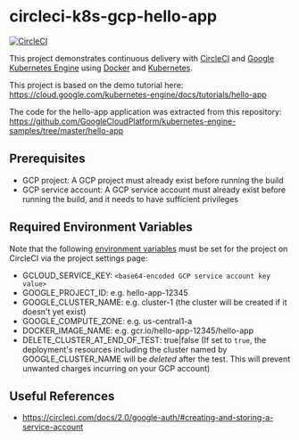 circleci-k8s-gcp-hello-app
==========================

[![CircleCI](https://circleci.com/gh/CircleCI-Public/circleci-k8s-gcp-hello-app.svg?style=svg)](https://circleci.com/gh/CircleCI-Public/circleci-k8s-gcp-hello-app)

This project demonstrates continuous delivery with [CircleCI](https://circleci.com) and [Google Kubernetes Engine](https://cloud.google.com/kubernetes-engine/) using [Docker](https://www.docker.com/) and [Kubernetes](https://github.com/GoogleCloudPlatform/kubernetes).

This project is based on the demo tutorial here:
https://cloud.google.com/kubernetes-engine/docs/tutorials/hello-app

The code for the hello-app application was extracted from this repository: https://github.com/GoogleCloudPlatform/kubernetes-engine-samples/tree/master/hello-app


## Prerequisites
* GCP project: A GCP project must already exist before running the build
* GCP service account: A GCP service account must already exist before running the build, and it needs to have sufficient privileges

## Required Environment Variables
Note that the following [environment variables](https://circleci.com/docs/2.0/env-vars/#setting-an-environment-variable-in-a-project) must be set for the project on CircleCI via the
project settings page:
* GCLOUD_SERVICE_KEY: `<base64-encoded GCP service account key value>`
* GOOGLE_PROJECT_ID: e.g. hello-app-12345
* GOOGLE_CLUSTER_NAME: e.g. cluster-1 (the cluster will be created if it doesn't yet exist)
* GOOGLE_COMPUTE_ZONE: e.g. us-central1-a
* DOCKER_IMAGE_NAME: e.g. gcr.io/hello-app-12345/hello-app
* DELETE_CLUSTER_AT_END_OF_TEST: true|false (If set to `true`, the deployment's resources including the cluster named by GOOGLE_CLUSTER_NAME will be *deleted* after the test. This will prevent unwanted charges incurring on your GCP account)

## Useful References
- https://circleci.com/docs/2.0/google-auth/#creating-and-storing-a-service-account
